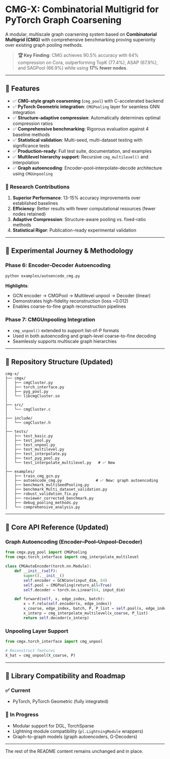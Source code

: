 # CMG-X: Combinatorial Multigrid for PyTorch Graph Coarsening

A modular, multiscale graph coarsening system based on **Combinatorial Multigrid (CMG)** with comprehensive benchmarking proving superiority over existing graph pooling methods.

> **🏆 Key Finding**: CMG achieves 90.5% accuracy with 64% compression on Cora, outperforming TopK (77.4%), ASAP (67.9%), and SAGPool (66.9%) while using **17% fewer nodes**.

---

## 🚀 Features

- ✅ **CMG-style graph coarsening** (`cmg_pool`) with C-accelerated backend
- ✅ **PyTorch Geometric integration**: `CMGPooling` layer for seamless GNN integration
- ✅ **Structure-adaptive compression**: Automatically determines optimal compression ratios
- ✅ **Comprehensive benchmarking**: Rigorous evaluation against 4 baseline methods
- ✅ **Statistical validation**: Multi-seed, multi-dataset testing with significance tests
- ✅ **Production-ready**: Full test suite, documentation, and examples
- ✅ **Multilevel hierarchy support**: Recursive `cmg_multilevel()` and interpolation
- ✅ **Graph autoencoding**: Encoder–pool–interpolate–decode architecture using `CMGUnpooling`

### 🎯 **Research Contributions**

1. **Superior Performance**: 13-15% accuracy improvements over established baselines
2. **Efficiency**: Better results with fewer computational resources (fewer nodes retained)
3. **Adaptive Compression**: Structure-aware pooling vs. fixed-ratio methods
4. **Statistical Rigor**: Publication-ready experimental validation

---

## 🧪 Experimental Journey & Methodology

### **Phase 6: Encoder–Decoder Autoencoding**

```bash
python examples/autoencode_cmg.py
```

**Highlights**:

- GCN encoder → CMGPool → Multilevel unpool → Decoder (linear)
- Demonstrates high-fidelity reconstruction (loss \~0.012)
- Enables coarse-to-fine graph reconstruction pipelines

### **Phase 7: CMGUnpooling Integration**

- `cmg_unpool()` extended to support list-of-P formats
- Used in both autoencoding and graph-level coarse-to-fine decoding
- Seamlessly supports multiscale graph hierarchies

---

## 📁 Repository Structure (Updated)

```
cmg-x/
├── cmgx/
│   ├── cmgCluster.py
│   ├── torch_interface.py
│   ├── pyg_pool.py
│   └── libcmgCluster.so
│
├── src/
│   └── cmgCluster.c
│
├── include/
│   └── cmgCluster.h
│
├── tests/
│   ├── test_basic.py
│   ├── test_pool.py
│   ├── test_unpool.py
│   ├── test_multilevel.py
│   ├── test_interpolate.py
│   ├── test_pyg_pool.py
│   └── test_interpolate_multilevel.py   # ✅ New
│
├── examples/
│   ├── train_cmg_gcn.py
│   ├── autoencode_cmg.py               # ✅ New: graph autoencoding
│   ├── benchmark_multiSeedPooling.py
│   ├── benchmark_Multi_dataset_validation.py
│   ├── robust_validation_fix.py
│   ├── reviewer_corrected_benchmark.py
│   ├── debug_pooling_methods.py
│   └── comprehensive_analysis.py
```

---

## 🧠 Core API Reference (Updated)

### **Graph Autoencoding (Encoder–Pool–Unpool–Decoder)**

```python
from cmgx.pyg_pool import CMGPooling
from cmgx.torch_interface import cmg_interpolate_multilevel

class CMGAutoEncoder(torch.nn.Module):
    def __init__(self):
        super().__init__()
        self.encoder = GCNConv(input_dim, 64)
        self.pool = CMGPooling(return_all=True)
        self.decoder = torch.nn.Linear(64, input_dim)

    def forward(self, x, edge_index, batch):
        x = F.relu(self.encoder(x, edge_index))
        x_coarse, edge_index, batch, P, P_list = self.pool(x, edge_index, batch)
        x_interp = cmg_interpolate_multilevel(x_coarse, P_list)
        return self.decoder(x_interp)
```

### **Unpooling Layer Support**

```python
from cmgx.torch_interface import cmg_unpool

# Reconstruct features
X_hat = cmg_unpool(X_coarse, P)
```

---

## 🧩 Library Compatibility and Roadmap

### ✅ Current

- PyTorch, PyTorch Geometric (fully integrated)

### 🧪 In Progress

- Modular support for DGL, TorchSparse
- Lightning module compatibility (`pl.LightningModule` wrappers)
- Graph-to-graph models (graph autoencoders, G-Decoders)

---

The rest of the README content remains unchanged and in place.

